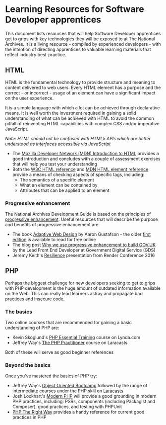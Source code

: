 # Learning Resources for Software Developer apprentices

This document lists resources that will help Software Developer apprentices get to grips with key technologies they will be exposed to at The National Archives. It is a living resource - compiled by experienced developers - with the intention of directing apprentices to valuable learning materials that reflect industry best-practice. 

## HTML 

HTML is the fundamental technology to provide structure and meaning to content delivered to web users. Every HTML element has a purpose and the correct - or incorrect - usage of an element can have a significant impact on the user experience. 
 
 It is a simple language with which a lot can be achieved through declarative means. It is well worth the investment required in gaining a solid understanding of what can be achieved with HTML to avoid the common pitfall of reinventing HTML capabilities with complex CSS and/or imperative JavaScript.
 
 _Note: HTML should not be confused with HTML5 APIs which are better understood as interfaces accessible via JavaScript_
 
* The [Mozilla Developer Network (MDN) Introduction to HTML](https://developer.mozilla.org/en-US/docs/Learn/HTML/Introduction_to_HTML) provides a good introduction and concludes with a couple of assessment exercises that will help you test your understanding
* Both the [W3C HTML reference](https://dev.w3.org/html5/html-author/) and [MDN HTML element reference](https://developer.mozilla.org/en-US/docs/Web/HTML/Element) provide a means of checking aspects of specific tags, including:
    * The semantics of a specific element
    * What an element can be contained by
    * Attributes that can be applied to an element

### Progressive enhancement 

The National Archives Development Guide is based on the principles of [progressive enhancement](https://en.wikipedia.org/wiki/Progressive_enhancement). Useful resources that will describe the purpose and benefits of progressive enhancement are: 
 
 * The book [Adaptive Web Design](https://adaptivewebdesign.info/2nd-edition/) by Aaron Gustafson - the older [first edition](https://adaptivewebdesign.info/1st-edition/read/) is available to read for free online
 * The blog post [Why we use progressive enhancement to build GOV.UK](https://gdstechnology.blog.gov.uk/2016/09/19/why-we-use-progressive-enhancement-to-build-gov-uk/) by the Lead Front End Developer at Government Digital Service (GDS)
  * Jeremy Keith's [Resilience](https://vimeo.com/166790296) presentation from Render Conference 2016 
  
## PHP

Perhaps the biggest challenge for new developers seeking to get to grips with PHP development is the huge amount of outdated information available on the Web. This can really lead learners astray and propagate bad practices and insecure code.

### The basics

Two online courses that are recommended for gaining a basic understanding of PHP are: 
 
 * Kevin Skoglund's [PHP Essential Training](https://www.lynda.com/PHP-tutorials/PHP-Essential-Training/592510-2.html) course on Lynda.com
 * Jeffrey Way's [The PHP Practitioner](https://laracasts.com/series/php-for-beginners) course on Laracasts
 
Both of these will serve as good beginner references

### Beyond the basics

Once you've mastered the basics of PHP try: 

* Jeffrey Way's [Object Oriented Bootcamp](https://laracasts.com/series/object-oriented-bootcamp-in-php) followed by the range of intermediate courses under the PHP skill on [Laracasts](https://laracasts.com/skills/php)
* Josh Lockhart's [Modern PHP](https://www.safaribooksonline.com/library/view/modern-php/9781491905173/) will provide a good grounding in modern PHP practices, including: PSRs, components (including Packagist and Composer), good practices, and testing with PHPUnit
* [PHP The Right Way](http://www.phptherightway.com/) provides a handy reference for current good practices in PHP

